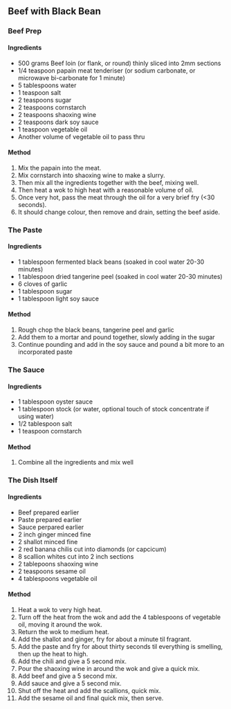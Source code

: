 ## Beef with Black Bean

### Beef Prep

#### Ingredients

* 500 grams Beef loin (or flank, or round) thinly sliced into 2mm sections
* 1/4 teaspoon papain meat tenderiser (or sodium carbonate, or microwave bi-carbonate for 1 minute)
* 5 tablespoons water
* 1 teaspoon salt
* 2 teaspoons sugar
* 2 teaspoons cornstarch
* 2 teaspoons shaoxing wine
* 2 teaspoons dark soy sauce
* 1 teaspoon vegetable oil
* Another volume of vegetable oil to pass thru

#### Method

1. Mix the papain into the meat.
1. Mix cornstarch into shaoxing wine to make a slurry.
1. Then mix all the ingredients together with the beef, mixing well.
1. Then heat a wok to high heat with a reasonable volume of oil.
1. Once very hot, pass the meat through the oil for a very brief fry (<30 seconds).
1. It should change colour, then remove and drain, setting the beef aside.


### The Paste

#### Ingredients

* 1 tablespoon fermented black beans (soaked in cool water 20-30 minutes)
* 1 tablespoon dried tangerine peel (soaked in cool water 20-30 minutes)
* 6 cloves of garlic
* 1 tablespoon sugar
* 1 tablespoon light soy sauce

#### Method

1. Rough chop the black beans, tangerine peel and garlic
1. Add them to a mortar and pound together, slowly adding in the sugar
1. Continue pounding and add in the soy sauce and pound a bit more to an incorporated paste


### The Sauce

#### Ingredients

* 1 tablespoon oyster sauce
* 1 tablespoon stock (or water, optional touch of stock concentrate if using water)
* 1/2 tablespoon salt
* 1 teaspoon cornstarch

#### Method

1. Combine all the ingredients and mix well


### The Dish Itself

#### Ingredients

* Beef prepared earlier
* Paste prepared earlier
* Sauce perpared earlier
* 2 inch ginger minced fine
* 2 shallot minced fine
* 2 red banana chilis cut into diamonds (or capcicum)
* 8 scallion whites cut into 2 inch sections
* 2 tablepoons shaoxing wine
* 2 teaspoons sesame oil
* 4 tablespoons vegetable oil


#### Method

1. Heat a wok to very high heat.
1. Turn off the heat from the wok and add the 4 tablespoons of vegetable oil, moving it around the wok.
1. Return the wok to medium heat.
1. Add the shallot and ginger, fry for about a minute til fragrant.
1. Add the paste and fry for about thirty seconds til everything is smelling, then up the heat to high.
1. Add the chili and give a 5 second mix.
1. Pour the shaoxing wine in around the wok and give a quick mix.
1. Add beef and give a 5 second mix.
1. Add sauce and give a 5 second mix.
1. Shut off the heat and add the scallions, quick mix.
1. Add the sesame oil and final quick mix, then serve.
